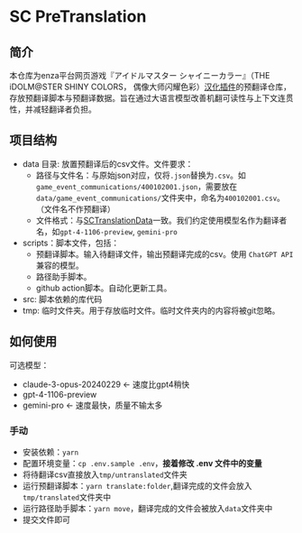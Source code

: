 # SC PreTranslation

## 简介

本仓库为enza平台网页游戏『アイドルマスター シャイニーカラー』（THE iDOLM@STER SHINY COLORS， 偶像大师闪耀色彩）[汉化插件](https://github.com/biuuu/ShinyColors)的预翻译仓库，存放预翻译脚本与预翻译数据。旨在通过大语言模型改善机翻可读性与上下文连贯性，并减轻翻译者负担。

## 项目结构

- data 目录: 放置预翻译后的csv文件。文件要求：
  - 路径与文件名：与原始json对应，仅将`.json`替换为`.csv`。如`game_event_communications/400102001.json`，需要放在`data/game_event_communications/`文件夹中，命名为`400102001.csv`。（文件名不作预翻译）
  - 文件格式：与[SCTranslationData](https://github.com/ShinyGroup/SCTranslationData)一致。我们约定使用模型名作为翻译者名，如`gpt-4-1106-preview`, `gemini-pro`
- scripts：脚本文件，包括：
  - 预翻译脚本。输入待翻译文件，输出预翻译完成的csv。使用 `ChatGPT API` 兼容的模型。
  - 路径助手脚本。
  - github action脚本。自动化更新工具。
- src: 脚本依赖的库代码
- tmp: 临时文件夹。用于存放临时文件。临时文件夹内的内容将被git忽略。

## 如何使用

可选模型：

- claude-3-opus-20240229 <- 速度比gpt4稍快
- gpt-4-1106-preview
- gemini-pro <- 速度最快，质量不输太多

### 手动

- 安装依赖：`yarn`
- 配置环境变量：`cp .env.sample .env`，**接着修改 .env 文件中的变量**
- 将待翻译csv直接放入`tmp/untranslated`文件夹
- 运行预翻译脚本：`yarn translate:folder`,翻译完成的文件会放入`tmp/translated`文件夹中
- 运行路径助手脚本：`yarn move`，翻译完成的文件会被放入`data`文件夹中
- 提交文件即可

